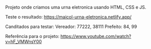 Projeto onde criamos uma urna eletronica usando HTML, CSS e JS.

Teste o resultado:
https://maicol-urna-eletronica.netlify.app/ 

Canditados para testar:
Vereador: 77222, 38111
Prefeito: 84, 99

Referência para o projeto:
https://www.youtube.com/watch?v=hF_VMWnsY00